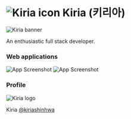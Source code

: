 # ![Kiria icon](https://i.imgur.com/JRSRj8v.png) Kiria (키리아)

![Kiria banner](https://i.imgur.com/XgYOuCd.png)
<!-- ![Kiria Banner](https://i.imgur.com/DPhAsb3.png) -->
<!-- ![Kiria Banner](https://i.imgur.com/9gv28xK.png) -->

An enthusiastic full stack developer.



### Web applications

![App Screenshot](https://i.imgur.com/r0Mlpey.png)
![App Screenshot](https://i.imgur.com/50dLJtO.png)
<!-- ![App Screenshot](https://i.imgur.com/2dnUd3y.png) -->
<!-- ![App Screenshot](https://i.imgur.com/kI9oKDN.png) -->



### Profile

<!-- ![Kiria Logo](https://i.imgur.com/zMJt83Q.png) -->
![Kiria logo](https://i.imgur.com/ECgtYqh.png)

Kiria [@kiriashinhwa](https://twitter.com/kiriashinhwa)



<!-- ### Links

[![portfolio](https://img.shields.io/badge/my_portfolio-000?style=for-the-badge&logo=ko-fi&logoColor=white)](https://kiria.dev/) 
[![twitter](https://img.shields.io/badge/twitter-1DA1F2?style=for-the-badge&logo=twitter&logoColor=white)](https://twitter.com/kirishinhwa) -->